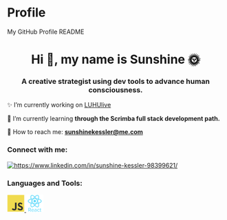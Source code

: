 # Profile
My GitHub Profile README
<h1 align="center">Hi 👋, my name is Sunshine 🌞</h1>
<h3 align="center">A creative strategist using dev tools to advance human consciousness.</h3>

 ✨ I’m currently working on [LUHUlive](luhu.live)

 🧠 I’m currently learning **through the Scrimba full stack development path.**

 📧 How to reach me: **sunshinekessler@me.com**

<h3 align="left">Connect with me:</h3>
<p align="left">
<a href="https://linkedin.com/in/https://www.linkedin.com/in/sunshine-kessler-98399621/" target="blank"><img align="center" src="https://raw.githubusercontent.com/rahuldkjain/github-profile-readme-generator/master/src/images/icons/Social/linked-in-alt.svg" alt="https://www.linkedin.com/in/sunshine-kessler-98399621/" height="30" width="40" /></a>
</p>

<h3 align="left">Languages and Tools:</h3>
<p align="left"> <a href="https://developer.mozilla.org/en-US/docs/Web/JavaScript" target="_blank" rel="noreferrer"> <img src="https://raw.githubusercontent.com/devicons/devicon/master/icons/javascript/javascript-original.svg" alt="javascript" width="40" height="40"/> </a> <a href="https://reactjs.org/" target="_blank" rel="noreferrer"> <img src="https://raw.githubusercontent.com/devicons/devicon/master/icons/react/react-original-wordmark.svg" alt="react" width="40" height="40"/> </a> </p>
